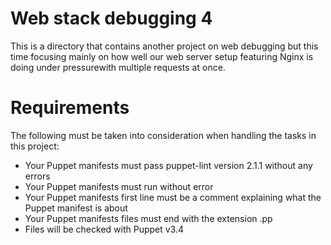 # Web stack debugging 4
This is a directory that contains another project on web debugging but this time focusing mainly on how well our web server setup featuring Nginx is doing under pressurewith multiple requests at once.

# Requirements
The following must be taken into consideration when handling the tasks in this project:
- Your Puppet manifests must pass puppet-lint version 2.1.1 without any errors
- Your Puppet manifests must run without error
- Your Puppet manifests first line must be a comment explaining what the Puppet manifest is about
- Your Puppet manifests files must end with the extension .pp
- Files will be checked with Puppet v3.4
